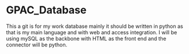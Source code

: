 # GPAC_Database
This a git is for my work database mainly it should be written in python as that is my main language and with web and access integration.
I will be using mySQL as the backbone with HTML as the front end and the connector will be python.
